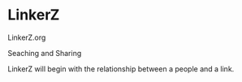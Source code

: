 LinkerZ
=======

LinkerZ.org


Seaching and Sharing

LinkerZ will begin with the relationship between a people and a link.